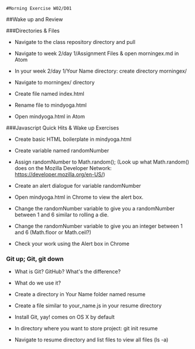     #Morning Exercise W02/D01

##Wake up and Review

###Directories & Files
- Navigate to the class repository directory and pull

- Navigate to week 2/day 1/Assignment Files & open morningex.md in Atom

- In your week 2/day 1/Your Name directory: create directory morningex/

- Navigate to morningex/ directory

- Create file named index.html

- Rename file to mindyoga.html

- Open mindyoga.html in Atom

###Javascript Quick Hits & Wake up Exercises
- Create basic HTML boilerplate in mindyoga.html

- Create variable named randomNumber

- Assign randomNumber to Math.random(); (Look up what Math.random() does on the Mozilla Developer Network: https://developer.mozilla.org/en-US/)

- Create an alert dialogue for variable randomNumber

- Open mindyoga.html in Chrome to view the alert box.

- Change the randomNumber variable to give you a randomNumber between 1 and 6 similar to rolling a die.

- Change the randomNumber variable to give you an integer between 1 and 6 (Math.floor or Math.ceil?)

- Check your work using the Alert box in Chrome

### Git up; Git, git down
- What is Git? GitHub? What's the difference?

- What do we use it?

- Create a directory in Your Name folder named resume

- Create a file similar to your_name.js in your resume directory

- Install Git, yay! comes on OS X by default

- In directory where you want to store project: git init resume

- Navigate to resume directory and list files to view all files (ls -a)
